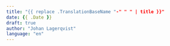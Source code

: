 ```yaml
---
title: "{{ replace .TranslationBaseName "-" " " | title }}"
date: {{ .Date }}
draft: true
author: "Johan Lagerqvist"
language: "en"
---
```

